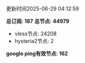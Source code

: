 更新时间2025-06-29 04:12:59

**总订阅: 187**
**总节点: 44979**
- vless节点: 24208
- hysteria2节点: 2

**google ping有效节点: 162**

